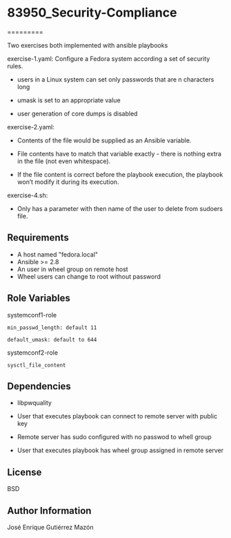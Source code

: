 # 83950_Security-Compliance

=========

Two exercises both implemented with ansible playbooks

exercise-1.yaml:
Configure a Fedora system according a set of security rules.

  * users in a Linux system can set only passwords that are n characters long

  * umask is set to an appropriate value

  * user generation of core dumps is disabled

exercise-2.yaml:
  * Contents of the file would be supplied as an Ansible variable.

  * File contents have to match that variable exactly - there is nothing extra in the file (not even whitespace).

  * If the file content is correct before the playbook execution, the playbook won’t modify it during its execution.

exercise-4.sh:
  * Only has a parameter with then name of the user to delete from sudoers file.

Requirements
------------

  * A host named "fedora.local"
  * Ansible >= 2.8
  * An user in wheel group on remote host
  * Wheel users can change to root without password

Role Variables
--------------
systemconf1-role

    min_passwd_length: default 11

    default_umask: default to 644

systemconf2-role

    sysctl_file_content

Dependencies
------------

* libpwquality

* User that executes playbook can connect to remote server with public key

* Remote server has sudo configured with no passwod to whell group 

* User that executes playbook has wheel group assigned in remote server


License
-------

BSD

Author Information
------------------

José Enrique Gutiérrez Mazón
